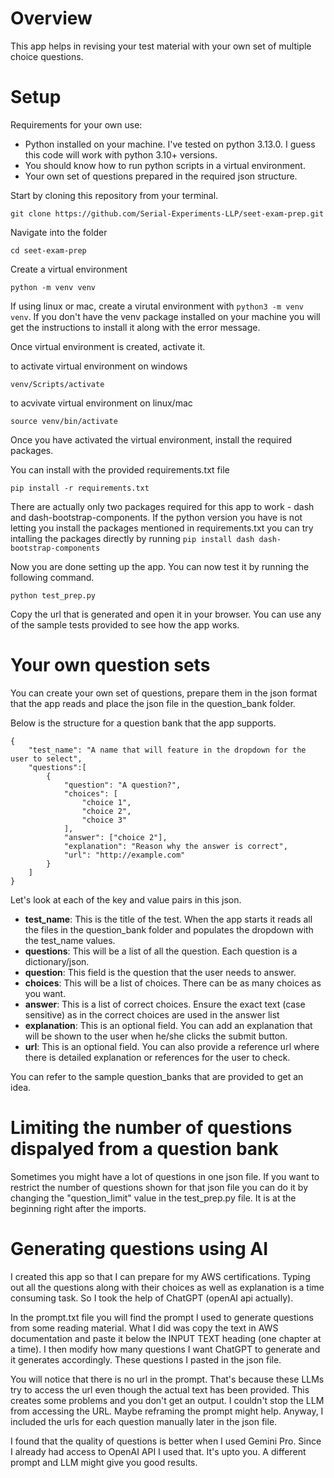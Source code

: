 # Overview
This app helps in revising your test material with your own set of multiple choice questions.

# Setup

Requirements for your own use:

- Python installed on your machine. I've tested on python 3.13.0. I guess this code will work with python 3.10+ versions.
- You should know how to run python scripts in a virtual environment.
- Your own set of questions prepared in the required json structure.

Start by cloning this repository from your terminal.

```
git clone https://github.com/Serial-Experiments-LLP/seet-exam-prep.git
```

Navigate into the folder

```
cd seet-exam-prep
```

Create a virtual environment

```
python -m venv venv
```

If using linux or mac, create a virutal environment with `python3 -m venv venv`. If you don't have the venv package installed on your machine you will get the instructions to install it along with the error message.

Once virtual environment is created, activate it.

to activate virtual environment on windows
```
venv/Scripts/activate
```

to acvivate virtual environment on linux/mac
```
source venv/bin/activate
```

Once you have activated the virtual environment, install the required packages.

You can install with the provided requirements.txt file

```
pip install -r requirements.txt
```

There are actually only two packages required for this app to work - dash and dash-bootstrap-components. If the python version you have is not letting you install the packages mentioned in requirements.txt you can try intalling the packages directly by running `pip install dash dash-bootstrap-components`

Now you are done setting up the app. You can now test it by running the following command.

```
python test_prep.py
```

Copy the url that is generated and open it in your browser. You can use any of the sample tests provided to see how the app works.

# Your own question sets

You can create your own set of questions, prepare them in the json format that the app reads and place the json file in the question_bank folder.

Below is the structure for a question bank that the app supports.

```
{
    "test_name": "A name that will feature in the dropdown for the user to select",
    "questions":[
        {
            "question": "A question?",
            "choices": [
                "choice 1",
                "choice 2",
                "choice 3"
            ],
            "answer": ["choice 2"],
            "explanation": "Reason why the answer is correct",
            "url": "http://example.com"
        }
    ]
}
```

Let's look at each of the key and value pairs in this json.

- **test_name**: This is the title of the test. When the app starts it reads all the files in the question_bank folder and populates the dropdown with the test_name values.
- **questions**: This will be a list of all the question. Each question is a dictionary/json.
- **question**: This field is the question that the user needs to answer.
- **choices**: This will be a list of choices. There can be as many choices as you want.
- **answer**: This is a list of correct choices. Ensure the exact text (case sensitive) as in the correct choices are used in the answer list
- **explanation**: This is an optional field. You can add an explanation that will be shown to the user when he/she clicks the submit button.
- **url**: This is an optional field. You can also provide a reference url where there is detailed explanation or references for the user to check.

You can refer to the sample question_banks that are provided to get an idea.

# Limiting the number of questions dispalyed from a question bank

Sometimes you might have a lot of questions in one json file. If you want to restrict the number of questions shown for that json file you can do it by changing the "question_limit" value in the test_prep.py file. It is at the beginning right after the imports.

# Generating questions using AI

I created this app so that I can prepare for my AWS certifications. Typing out all the questions along with their choices as well as explanation is a time consuming task. So I took the help of ChatGPT (openAI api actually).

In the prompt.txt file you will find the prompt I used to generate questions from some reading material. What I did was copy the text in AWS documentation and paste it below the INPUT TEXT heading (one chapter at a time). I then modify how many questions I want ChatGPT to generate and it generates accordingly. These questions I pasted in the json file.

You will notice that there is no url in the prompt. That's because these LLMs try to access the url even though the actual text has been provided. This creates some problems and you don't get an output. I couldn't stop the LLM from accessing the URL. Maybe reframing the prompt might help. Anyway, I included the urls for each question manually later in the json file.

I found that the quality of questions is better when I used Gemini Pro. Since I already had access to OpenAI API I used that. It's upto you. A different prompt and LLM might give you good results.

